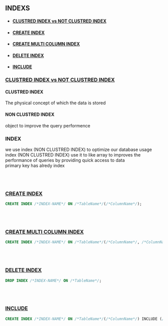 ## INDEXS
* #### [CLUSTRED INDEX vs NOT CLUSTRED INDEX](clustred)
* #### [CREATE INDEX](#createindex)
* #### [CREATE MULTI COLUMN INDEX](#createmulticolumnindex)
* #### [DELETE INDEX](#deleteindex)
* #### [INCLUDE](#include)

### [CLUSTRED INDEX vs NOT CLUSTRED INDEX](clustred)
#### CLUSTRED INDEX
The physical concept of which the data is stored
#### NON CLUSTRED INDEX
object to improve the query performence

### INDEX
we use index (NON CLUSTRED INDEX) to optimize our database usage 
<br>
index (NON CLUSTRED INDEX) use it to like array to improves the performance of queries by providing quick access to data
<br>
primary key has alredy index

<br><br>

### [CREATE INDEX](#createindex)
```sql
CREATE INDEX /*INDEX-NAME*/ ON /*TableName*/(/*ColumnName*/);
```

<br><br>

### [CREATE MULTI COLUMN INDEX](#createmulticolumnindex)
```sql
CREATE INDEX /*INDEX-NAME*/ ON /*TableName*/(/*ColumnName*/, /*ColumnName*/);
```

<br><br>

### [DELETE INDEX](#deleteindex)
```sql
DROP INDEX /*INDEX-NAME*/ ON /*TableName*/;
```

<br><br>

### [INCLUDE](#include)
```sql
CREATE INDEX /*INDEX-NAME*/ ON /*TableName*/(/*ColumnName*/) INCLUDE (/*ColumnName*/);
```